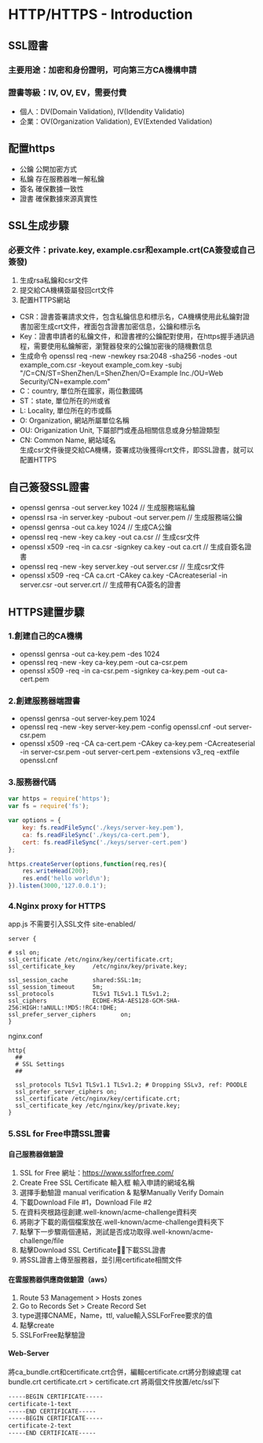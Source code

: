 # HTTP/HTTPS - Introduction

## SSL證書

### 主要用途：加密和身份證明，可向第三方CA機構申請

### 證書等級：IV, OV, EV，需要付費

* 個人：DV(Domain Validation), IV(Idendity Validatio)
* 企業：OV(Organization Validation), EV(Extended Validation)

## 配置https

* 公鑰 公開加密方式
* 私鑰 存在服務器唯一解私鑰
* 簽名 確保數據一致性
* 證書 確保數據來源真實性

## SSL生成步驟

### 必要文件：private.key, example.csr和example.crt(CA簽發或自己簽發)

1. 生成rsa私鑰和csr文件
2. 提交給CA機構簽屬發回crt文件
3. 配置HTTPS網站

* CSR：證書簽署請求文件，包含私鑰信息和標示名，CA機構使用此私鑰對證書加密生成crt文件，裡面包含證書加密信息，公鑰和標示名
* Key：證書申請者的私鑰文件，和證書裡的公鑰配對使用，在https握手通訊過程，需要使用私鑰解密，瀏覽器發來的公鑰加密後的隨機數信息
* 生成命令 openssl req -new -newkey rsa:2048 -sha256 -nodes -out example_com.csr -keyout example_com.key -subj "/C=CN/ST=ShenZhen/L=ShenZhen/O=Example Inc./OU=Web Security/CN=example.com"
* C：country, 單位所在國家，兩位數國碼
* ST：state, 單位所在的州或省
* L: Locality, 單位所在的市或縣
* O: Organization, 網站所屬單位名稱
* OU: Origanization Unit, 下屬部門或產品相關信息或身分驗證類型
* CN: Common Name, 網站域名  
生成csr文件後提交給CA機構，簽署成功後獲得crt文件，即SSL證書，就可以配置HTTPS  

## 自己簽發SSL證書

* openssl genrsa -out server.key 1024  // 生成服務端私鑰
* openssl rsa -in server.key -pubout -out server.pem  // 生成服務端公鑰
* openssl genrsa -out ca.key 1024 // 生成CA公鑰
* openssl req -new -key ca.key -out ca.csr // 生成csr文件
* openssl x509 -req -in ca.csr -signkey ca.key -out ca.crt // 生成自簽名證書
* openssl req -new -key server.key -out server.csr // 生成csr文件
* openssl x509 -req -CA ca.crt -CAkey ca.key -CAcreateserial -in server.csr -out server.crt // 生成帶有CA簽名的證書  

## HTTPS建置步驟

### 1.創建自己的CA機構

* openssl genrsa -out ca-key.pem -des 1024
* openssl req -new -key ca-key.pem -out ca-csr.pem
* openssl x509 -req -in ca-csr.pem -signkey ca-key.pem -out ca-cert.pem

### 2.創建服務器端證書

* openssl genrsa -out server-key.pem 1024
* openssl req -new -key server-key.pem -config openssl.cnf -out server-csr.pem
* openssl x509 -req -CA ca-cert.pem -CAkey ca-key.pem -CAcreateserial -in server-csr.pem -out server-cert.pem -extensions v3_req -extfile openssl.cnf

### 3.服務器代碼

```js
var https = require('https');  
var fs = require('fs');  

var options = {  
    key: fs.readFileSync('./keys/server-key.pem'),  
    ca: fs.readFileSync('./keys/ca-cert.pem'),  
    cert: fs.readFileSync('./keys/server-cert.pem')  
};  

https.createServer(options,function(req,res){  
    res.writeHead(200);  
    res.end('hello world\n');  
}).listen(3000,'127.0.0.1');  

```

### 4.Nginx proxy for HTTPS

app.js 不需要引入SSL文件
site-enabled/

```t
server {

# ssl on;
ssl_certificate /etc/nginx/key/certificate.crt;
ssl_certificate_key     /etc/nginx/key/private.key;

ssl_session_cache       shared:SSL:1m;
ssl_session_timeout     5m;
ssl_protocols           TLSv1 TLSv1.1 TLSv1.2;
ssl_ciphers             ECDHE-RSA-AES128-GCM-SHA-256:HIGH:!aNULL:!MD5:!RC4:!DHE;
ssl_prefer_server_ciphers       on;
}
```

nginx.conf

```t
http{
  ##
  # SSL Settings
  ##

  ssl_protocols TLSv1 TLSv1.1 TLSv1.2; # Dropping SSLv3, ref: POODLE
  ssl_prefer_server_ciphers on;
  ssl_certificate /etc/nginx/key/certificate.crt;
  ssl_certificate_key /etc/nginx/key/private.key;
}
```

### 5.SSL for Free申請SSL證書

#### 自己服務器做驗證

1. SSL for Free 網址：<https://www.sslforfree.com/>
2. Create Free SSL Certificate 輸入框 輸入申請的網域名稱  
3. 選擇手動驗證 manual verification & 點擊Manually Verify Domain  
4. 下載Download File #1，Download File #2  
5. 在資料夾根路徑創建.well-known/acme-challenge資料夾  
6. 將剛才下載的兩個檔案放在.well-known/acme-challenge資料夾下
7. 點擊下一步驟兩個連結，測試是否成功取得.well-known/acme-challenge/file  
8. 點擊Download SSL Certificate，下載SSL證書  
9. 將SSL證書上傳至服務器，並引用certificate相關文件  

#### 在雲服務器供應商做驗證（aws）

1. Route 53 Management > Hosts zones
2. Go to Records Set > Create Record Set
3. type選擇CNAME，Name，ttl, value輸入SSLForFree要求的值
4. 點擊create
5. SSLForFree點擊驗證

#### Web-Server

將ca_bundle.crt和certificate.crt合併，編輯certificate.crt將分割線處理
cat bundle.crt certificate.crt > certificate.crt
將兩個文件放置/etc/ssl下

```txt
-----BEGIN CERTIFICATE-----
certificate-1-text
-----END CERTIFICATE-----
-----BEGIN CERTIFICATE-----
certificate-2-text
-----END CERTIFICATE-----
```
